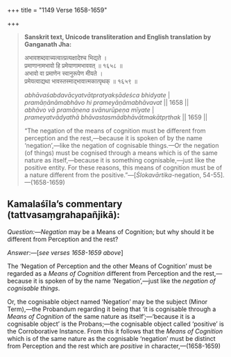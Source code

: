 +++
title = "1149 Verse 1658-1659"

+++
> **Sanskrit text, Unicode transliteration and English translation by Ganganath Jha:** 
>
> अभावशब्दवाच्यत्वात्प्रत्यक्षादेश्च भिद्यते ।  
> प्रमाणानामभावो हि प्रमेयाणामभाववत् ॥ १६५८ ॥  
> अभावो वा प्रमाणेन स्वानुरूपेण मीयते ।  
> प्रमेयत्वाद्यथा भावस्तस्माद्भावात्मकात्पृथक् ॥ १६५९ ॥ 
>
> *abhāvaśabdavācyatvātpratyakṣādeśca bhidyate* \|  
> *pramāṇānāmabhāvo hi prameyāṇāmabhāvavat* \|\| 1658 \|\|  
> *abhāvo vā pramāṇena svānurūpeṇa mīyate* \|  
> *prameyatvādyathā bhāvastasmādbhāvātmakātpṛthak* \|\| 1659 \|\| 
>
> “The negation of the means of cognition must be different from perception and the rest,—because it is spoken of by the name ‘negation’,—like the negation of cognisable things.—Or the negation (of things) must be cognised through a means which is of the same nature as itself,—because it is something cognisable,—just like the positive entity. For these reasons, this means of cognition must be of a nature different from the positive.”—[*Ślokavārtika*-negation, 54-55].—(1658-1659)



## Kamalaśīla’s commentary (tattvasaṃgrahapañjikā):

*Question:—Negation* may be a Means of Cognition; but why should it be different from Perception and the rest?

*Answer*:—[*see verses 1658-1659 above*]

The ‘Negation of Perception and the other Means of Cognition’ must be regarded as a *Means of Cognition* different from Perception and the rest,—because it is spoken of by the name ‘Negation’,—just like the *negation of cognisable things*.

Or, the cognisable object named ‘Negation’ may be the subject (Minor Term),—the Probandum regarding it being that ‘it is cognisable through a *Means of Cognition* of the same nature as itself’;—‘because it is a cognisable object’ is the Probans;—the cognisable object called ‘positive’ is the Corroborative Instance. From this it follows that the *Means of Cognition* which is of the same nature as the cognisable ‘negation’ must be distinct from Perception and the rest which are *positive* in character,—(1658-1659)


